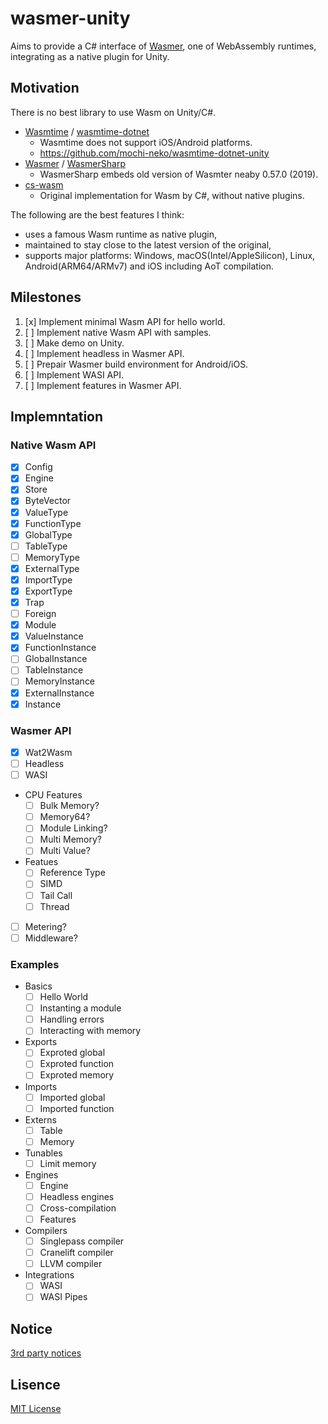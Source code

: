 # wasmer-unity

Aims to provide a C# interface of [Wasmer](https://github.com/wasmerio/wasmer), one of WebAssembly runtimes, integrating as a native plugin for Unity.

## Motivation

There is no best library to use Wasm on Unity/C#.

- [Wasmtime](https://github.com/bytecodealliance/wasmtime) / [wasmtime-dotnet](https://github.com/bytecodealliance/wasmtime-dotnet)
  - Wasmtime does not support iOS/Android platforms.
  - https://github.com/mochi-neko/wasmtime-dotnet-unity
- [Wasmer](https://github.com/wasmerio/wasmer) / [WasmerSharp](https://github.com/migueldeicaza/WasmerSharp)
  - WasmerSharp embeds old version of Wasmter neaby 0.57.0 (2019).
- [cs-wasm](https://github.com/jonathanvdc/cs-wasm)
  - Original implementation for Wasm by C#, without native plugins.

The following are the best features I think:

- uses a famous Wasm runtime as native plugin,
- maintained to stay close to the latest version of the original,
- supports major platforms: Windows, macOS(Intel/AppleSilicon), Linux, Android(ARM64/ARMv7) and iOS including AoT compilation. 

## Milestones

1. [x] Implement minimal Wasm API for hello world.
2. [ ] Implement native Wasm API with samples.
3. [ ] Make demo on Unity.
4. [ ] Implement headless in Wasmer API.
5. [ ] Prepair Wasmer build environment for Android/iOS.
6. [ ] Implement WASI API.
7. [ ] Implement features in Wasmer API.

## Implemntation

### Native Wasm API

- [x] Config
- [x] Engine
- [x] Store
- [x] ByteVector
- [x] ValueType
- [x] FunctionType
- [x] GlobalType
- [ ] TableType
- [ ] MemoryType
- [x] ExternalType
- [x] ImportType
- [x] ExportType
- [x] Trap
- [ ] Foreign
- [x] Module
- [x] ValueInstance
- [x] FunctionInstance
- [ ] GlobalInstance
- [ ] TableInstance
- [ ] MemoryInstance
- [x] ExternalInstance
- [x] Instance 

### Wasmer API

- [x] Wat2Wasm
- [ ] Headless 
- [ ] WASI
- CPU Features
  - [ ] Bulk Memory?
  - [ ] Memory64?
  - [ ] Module Linking?
  - [ ] Multi Memory?
  - [ ] Multi Value?
- Featues
  - [ ] Reference Type
  - [ ] SIMD
  - [ ] Tail Call
  - [ ] Thread
- [ ] Metering?
- [ ] Middleware?

### Examples

- Basics
  - [ ] Hello World
  - [ ] Instanting a module
  - [ ] Handling errors
  - [ ] Interacting with memory
- Exports
  - [ ] Exproted global
  - [ ] Exproted function
  - [ ] Exproted memory
- Imports
  - [ ] Imported global
  - [ ] Imported function
- Externs
  - [ ] Table
  - [ ] Memory
- Tunables
  - [ ] Limit memory
- Engines
  - [ ] Engine
  - [ ] Headless engines
  - [ ] Cross-compilation
  - [ ] Features
- Compilers
  - [ ] Singlepass compiler
  - [ ] Cranelift compiler
  - [ ] LLVM compiler
- Integrations
  - [ ] WASI
  - [ ] WASI Pipes

## Notice

[3rd party notices](https://github.com/mochi-neko/wasmer-unity/tree/main/NOTICE)

## Lisence

[MIT License](https://github.com/mochi-neko/wasmer-unity/blob/main/LICENSE)
